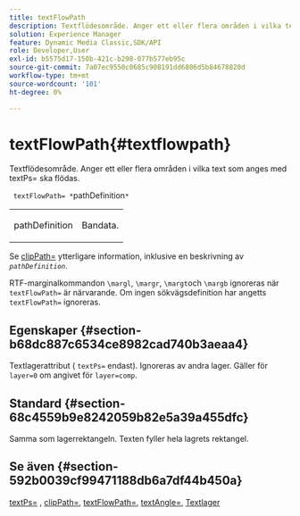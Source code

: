 ```yaml
---
title: textFlowPath
description: Textflödesområde. Anger ett eller flera områden i vilka text som anges med textPs= ska flödas.
solution: Experience Manager
feature: Dynamic Media Classic,SDK/API
role: Developer,User
exl-id: b5575d17-150b-421c-b298-077b577eb95c
source-git-commit: 7a07ec9550c0685c908191dd6806d5b84678820d
workflow-type: tm+mt
source-wordcount: '101'
ht-degree: 0%

---
```


# textFlowPath{#textflowpath}

Textflödesområde. Anger ett eller flera områden i vilka text som anges med textPs= ska flödas.

` textFlowPath= *`pathDefinition`*`

<table id="simpletable_52CEFF5C3CCB4642A9A320D01B1BF8E0"> 
 <tr class="strow"> 
  <td class="stentry"> <p> <span class="varname"> pathDefinition </span> </p> </td> 
  <td class="stentry"> <p>Bandata. </p> </td> 
 </tr> 
</table>

Se [clipPath=](../../../../../is-api/http-ref/image-serving-api-ref/c-http-protocol-reference/c-command-reference/r-clippath.md#reference-8139b1b52dc54749b51b109521ddf83d) ytterligare information, inklusive en beskrivning av *`pathDefinition`*.

RTF-marginalkommandon `\margl`, `\margr`, `\margt`och `\margb` ignoreras när `textFlowPath=` är närvarande. Om ingen sökvägsdefinition har angetts `textFlowPath=` ignoreras.

## Egenskaper {#section-b68dc887c6534ce8982cad740b3aeaa4}

Textlagerattribut ( `textPs=` endast). Ignoreras av andra lager. Gäller för `layer=0` om angivet för `layer=comp`.

## Standard {#section-68c4559b9e8242059b82e5a39a455dfc}

Samma som lagerrektangeln. Texten fyller hela lagrets rektangel.

## Se även {#section-592b0039cf99471188db6a7df44b450a}

[textPs=](../../../../../is-api/http-ref/image-serving-api-ref/c-http-protocol-reference/c-command-reference/r-textps.md#reference-4209a2a6169f44278da2647cfb0cd767) , [clipPath=](../../../../../is-api/http-ref/image-serving-api-ref/c-http-protocol-reference/c-command-reference/r-clippath.md#reference-8139b1b52dc54749b51b109521ddf83d), [textFlowPath=](../../../../../is-api/http-ref/image-serving-api-ref/c-http-protocol-reference/c-command-reference/r-textflowpath.md#reference-0b8d9493d71342f0b6a64a6d221584ef), [textAngle=](../../../../../is-api/http-ref/image-serving-api-ref/c-http-protocol-reference/c-command-reference/r-textangle.md#reference-447f624c0e764d0cb5c75846d1b44d15), [Textlager](../../../../../is-api/http-ref/image-serving-api-ref/c-http-protocol-reference/c-text-formatting/r-text-layers.md#reference-47e78cfb18134db5ab09e17af14a6a8f)
